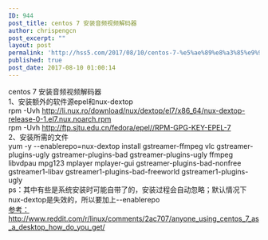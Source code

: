 ```yaml
---
ID: 944
post_title: centos 7 安装音频视频解码器
author: chrispengcn
post_excerpt: ""
layout: post
permalink: 'http://hss5.com/2017/08/10/centos-7-%e5%ae%89%e8%a3%85%e9%9f%b3%e9%a2%91%e8%a7%86%e9%a2%91%e8%a7%a3%e7%a0%81%e5%99%a8/'
published: true
post_date: 2017-08-10 01:00:14
---
```

<div>centos 7 安装音频视频解码器</div>
<div>1、安装额外的软件源epel和nux-dextop</div>
<div>rpm -Uvh <a href="http://li.nux.ro/download/nux/dextop/el7/x86_64/nux-dextop-release-0-1.el7.nux.noarch.rpm">http://li.nux.ro/download/nux/dextop/el7/x86_64/nux-dextop-release-0-1.el7.nux.noarch.rpm</a></div>
<div>rpm -Uvh <a href="http://ftp.sjtu.edu.cn/fedora/epel//RPM-GPG-KEY-EPEL-7">http://ftp.sjtu.edu.cn/fedora/epel//RPM-GPG-KEY-EPEL-7</a></div>
<div></div>
<div>2、安装所需的文件</div>
<div>yum -y --enablerepo=nux-dextop install gstreamer-ffmpeg vlc gstreamer-plugins-ugly gstreamer-plugins-bad gstreamer-plugins-ugly ffmpeg libvdpau mpg123 mplayer mplayer-gui gstreamer-plugins-bad-nonfree gstreamer1-libav gstreamer1-plugins-bad-freeworld gstreamer1-plugins-ugly</div>
<div></div>
<div>ps：其中有些是系统安装时可能自带了的，安装过程会自动忽略；默认情况下nux-dextop是失效的，所以要加上--enablerepo</div>
<div><a href="http://www.reddit.com/r/linux/comments/2ac707/anyone_using_centos_7_as_a_desktop_how_do_you_get/">参考：http://www.reddit.com/r/linux/comments/2ac707/anyone_using_centos_7_as_a_desktop_how_do_you_get/</a></div>